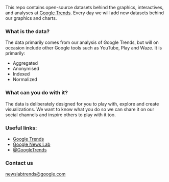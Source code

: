 This repo contains open-source datasets behind the graphics, interactives, and analyses at [Google Trends](https://www.google.com/trends). Every day we will add new datasets behind our graphics and charts. 

### What is the data?
The data primarily comes from our analysis of Google Trends, but will on occasion include other Google tools such as YouTube, Play and Waze. It is primarily:
- Aggregated
- Anonymised
- Indexed
- Normalized

### What can you do with it?
The data is deliberately designed for you to play with, explore and create visualizations. We want to know what you do so we can share it on our social channels and inspire others to play with it too.

### Useful links:
- [Google Trends](https://www.google.com/trends)
- [Google News Lab](https://www.google.com/newslab)
- [@GoogleTrends](https://www.twitter.com/googletrends)

### Contact us
[newslabtrends@google.com](mailto:newslabtrends@google.com)

